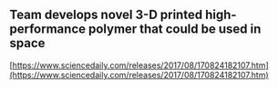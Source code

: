 ## Team develops novel 3-D printed high-performance polymer that could be used in space
  
  [https://www.sciencedaily.com/releases/2017/08/170824182107.htm](https://www.sciencedaily.com/releases/2017/08/170824182107.htm)